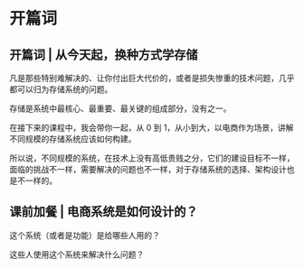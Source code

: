 # 开篇词

## 开篇词 | 从今天起，换种方式学存储

凡是那些特别难解决的、让你付出巨大代价的，或者是损失惨重的技术问题，几乎都可以归为存储系统的问题。

存储是系统中最核心、最重要、最关键的组成部分，没有之一。

在接下来的课程中，我会带你一起，从 0 到 1，从小到大，以电商作为场景，讲解不同规模的存储系统应该如何构建。

所以说，不同规模的系统，在技术上没有高低贵贱之分，它们的建设目标不一样，面临的挑战不一样，需要解决的问题也不一样，对于存储系统的选择、架构设计也是不一样的。

## 课前加餐 | 电商系统是如何设计的？

这个系统（或者是功能）是给哪些人用的？

这些人使用这个系统来解决什么问题？